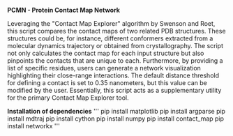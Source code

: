 **PCMN - Protein Contact Map Network**

Leveraging the "Contact Map Explorer" algorithm by Swenson and Roet, this script compares the contact maps of two related PDB structures. These structures could be, for instance, different conformers extracted from a molecular dynamics trajectory or obtained from crystallography. The script not only calculates the contact map for each input structure but also pinpoints the contacts that are unique to each. Furthermore, by providing a list of specific residues, users can generate a network visualization highlighting their close-range interactions. The default distance threshold for defining a contact is set to 0.35 nanometers, but this value can be modified by the user. Essentially, this script acts as a supplementary utility for the primary Contact Map Explorer tool.

**Installation of dependencies**
'''
pip install matplotlib
pip install argparse
pip install mdtraj
pip install cython
pip install numpy
pip install contact_map
pip install networkx
'''

